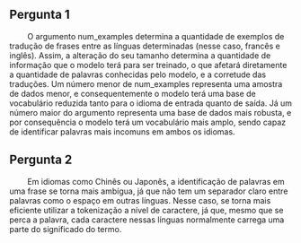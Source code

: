 ## Pergunta 1
&emsp;&emsp; O argumento num_examples determina a quantidade de exemplos de tradução de frases entre as línguas determinadas (nesse caso, francês e inglês). Assim, a alteração do seu tamanho determina a quantidade de informação que o modelo terá para ser treinado, o que afetará diretamente a quantidade de palavras conhecidas pelo modelo, e a corretude das traduções. Um número menor de num_examples representa uma amostra de dados menor, e consequentemente o modelo terá uma base de vocabulário reduzida tanto para o idioma de entrada quanto de saída.  Já um número maior do argumento representa uma base de dados mais robusta, e por consequência o modelo terá um vocabulário mais amplo, sendo capaz de identificar palavras mais incomuns em ambos os idiomas. 

## Pergunta 2
&emsp;&emsp; Em idiomas como Chinês ou Japonês, a identificação de palavras em uma frase se torna mais ambígua, já que não tem um separador claro entre palavras como o espaço em outras línguas. Nesse caso, se torna mais eficiente utilizar a tokenização a nível de caractere, já que, mesmo que se perca a palavra, cada caractere nessas línguas normalmente carrega uma parte do significado do termo. 
